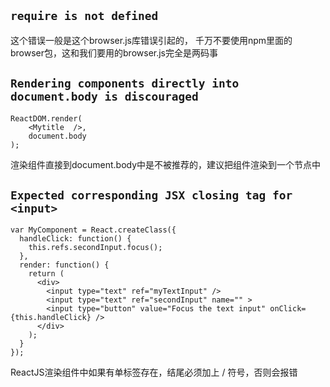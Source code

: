 `require is not defined`
-
这个错误一般是这个browser.js库错误引起的， 千万不要使用npm里面的browser包，这和我们要用的browser.js完全是两码事

`Rendering components directly into document.body is discouraged`
-
    ReactDOM.render(
        <Mytitle  />,
        document.body
    );
渲染组件直接到document.body中是不被推荐的，建议把组件渲染到一个节点中

`Expected corresponding JSX closing tag for <input>`
-

    var MyComponent = React.createClass({
      handleClick: function() {
        this.refs.secondInput.focus();
      },
      render: function() {
        return (
          <div>
            <input type="text" ref="myTextInput" />
            <input type="text" ref="secondInput" name="" >
            <input type="button" value="Focus the text input" onClick={this.handleClick} />
          </div>
        );
      }
    });
ReactJS渲染组件中如果有单标签存在，结尾必须加上 / 符号，否则会报错